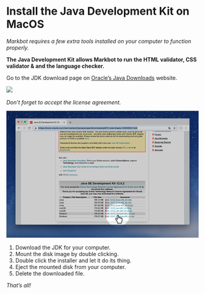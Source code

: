 # Install the Java Development Kit on MacOS

*Markbot requires a few extra tools installed on your computer to function properly.*

**The Java Development Kit allows Markbot to run the HTML validator, CSS validator & and the language checker.**

Go to the JDK download page on [Oracle’s Java Downloads](https://www.oracle.com/technetwork/java/javase/downloads/jdk12-downloads-5295953.html) website.

![](images/jdk-license.jpg)

*Don’t forget to accept the license agreement.*

![](images/jdk-mac.jpg)

1. Download the JDK for your computer.
2. Mount the disk image by double clicking.
3. Double click the installer and let it do its thing.
4. Eject the mounted disk from your computer.
5. Delete the downloaded file.

*That’s all!*
